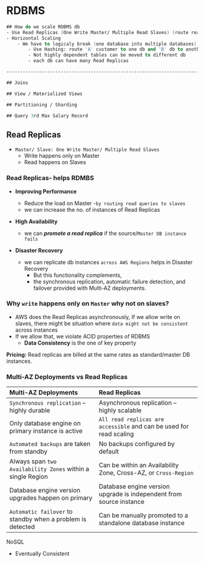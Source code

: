 # RDBMS

```fsharp
## How do we scale RDBMS db
- Use Read Replicas (One Write Master/ Multiple Read Slaves) (route read queries to slaves)
- Horizontal Scaling
    - We have to logicaly break (one database into multiple databases)
        - Use Hashing: route 'A' customer to one db and 'B' db to another customer
        - Not highly dependent tables can be moved to different db
        - each db can have many Read Replicas

---------------------------------------------------------------------------------

## Joins

## View / Materialized Views 

## Partitioning / Sharding

## Query 3rd Max Salary Record

```

## Read Replicas

* `Master/ Slave: One Write Master/ Multiple Read Slaves` 
  * Write happens only on Master
  * Read happens on Slaves

### Read Replicas- helps RDMBS

* **Improving Performance**

  * Reduce the load on Master -`by routing read queries to slaves`
  * we can increase the no. of instances of Read Replicas

* **High Availability**

  * we can _**promote a read replica**_ if the source/`Master DB instance fails`  

* **Disaster Recovery**
  * we can replicate db instances `across AWS Regions` helps in Disaster Recovery
    * But this functionality complements,
    * the synchronous replication, automatic failure detection, and failover provided with Multi-AZ deployments.

### Why `write` happens only on `Master` why not on slaves?

* AWS does the Read Replicas asynchronously, If we allow write on slaves, there might be situation where `data might not be consistent` across instances
* If we allow that, we violate ACID properties of RDBMS
  * **Data Consistency** is the one of key property 

**Pricing:** Read replicas are billed at the same rates as standard/master DB instances.



### Multi-AZ Deployments vs Read Replicas

| Multi-AZ Deployments | Read Replicas |
| :--- | :--- |
| `Synchronous replication` – highly durable | Asynchronous replication – highly scalable |
| Only database engine on primary instance is active | `All read replicas are accessible` and can be used for read scaling |
| `Automated backups` are taken from standby | No backups configured by default |
| Always span `two Availability Zones` within a single Region | Can be within an Availability Zone, Cross-AZ, or `Cross-Region` |
| Database engine version upgrades happen on primary | Database engine version upgrade is independent from source instance |
| `Automatic failover` to standby when a problem is detected | Can be manually promoted to a standalone database instance |



NoSQL

* Eventually Consistent 







 

